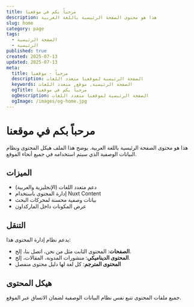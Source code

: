 ```yaml
---
title: مرحباً بكم في موقعنا
description: هذا هو محتوى الصفحة الرئيسية باللغة العربية
slug: home
category: page
tags: 
  - الصفحة الرئيسية
  - الرئيسية
published: true
created: 2025-07-13
updated: 2025-07-13
meta:
  title: مرحباً - موقعنا
  description: الصفحة الرئيسية لموقعنا متعدد اللغات
  keywords: الصفحة الرئيسية, موقع, متعدد اللغات
  ogTitle: مرحباً بكم في موقعنا
  ogDescription: الصفحة الرئيسية لموقعنا متعدد اللغات
  ogImage: /images/og-home.jpg
---
```


# مرحباً بكم في موقعنا

هذا هو محتوى الصفحة الرئيسية باللغة العربية. يوضح هذا الملف هيكل المحتوى ونظام البيانات الوصفية الذي سيتم استخدامه في جميع أنحاء الموقع.

## الميزات

- دعم متعدد اللغات (الإنجليزية والعربية)
- إدارة المحتوى باستخدام Nuxt Content
- بيانات وصفية محسنة لمحركات البحث
- عرض المكونات داخل الماركداون

## التنقل

يدعم نظام إدارة المحتوى هذا:

- **الصفحات**: المحتوى الثابت مثل من نحن، اتصل بنا، إلخ.
- **المحتوى الديناميكي**: منشورات المدونة، المقالات، إلخ.
- **المحتوى المترجم**: كل لغة لها دليل محتوى منفصل

## هيكل المحتوى

جميع ملفات المحتوى تتبع نفس نظام البيانات الوصفية لضمان الاتساق عبر الموقع.